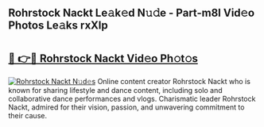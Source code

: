## Rohrstock Nackt Le𝚊k𝚎d N𝚞𝚍e - Part-m8I Vid𝚎o Photos Le𝚊ks rxXlp

# <h2><a href="http://fb8i8f.evod.top/?m=Rohrstock+Nackt">🔗 👉🔴 Rohrstock Nackt Vid𝚎o Ph𝚘t𝚘s</a></h2>

[![Rohrstock Nackt N𝚞d𝚎s](https://i.imgur.com/8V9OHl7.gif)](http://fb8i8f.evod.top/?m=Rohrstock+Nackt)
Online content creator Rohrstock Nackt who is known for sharing lifestyle and dance content, including solo and collaborative dance performances and vlogs. Charismatic leader Rohrstock Nackt, admired for their vision, passion, and unwavering commitment to their cause. 
